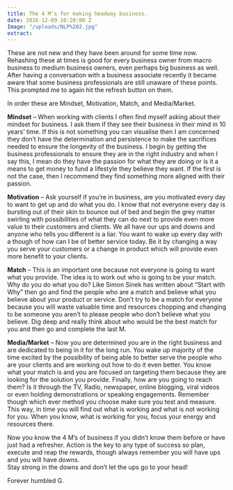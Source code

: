 ```yaml
---
title: The 4 M’s for making headway business.
date: 2016-12-09 10:20:00 Z
Image: "/uploads/NLP%202.jpg"
extract: 
---
```


These are not new and they have been around for some time now.  Rehashing these at times is good for every business owner from macro business to medium business owners, even perhaps big business as well.  After having a conversation with a business associate recently it became aware that some business professionals are still unaware of these points.  This prompted me to again hit the refresh button on them.

In order these are Mindset, Motivation, Match, and Media/Market.

**Mindset** – When working with clients I often find myself asking about their mindset for business.  I ask them if they see their business in their mind in 10 years’ time.  If this is not something you can visualise then I am concerned they don’t have the determination and persistence to make the sacrifices needed to ensure the longevity of the business.  I begin by getting the business professionals to ensure they are in the right industry and when I say this, I mean do they have the passion for what they are doing or is it a means to get money to fund a lifestyle they believe they want.  If the first is not the case, then I recommend they find something more aligned with their passion.

**Motivation** – Ask yourself if you’re in business, are you motivated every day to want to get up and do what you do.  I know that not everyone every day is bursting out of their skin to bounce out of bed and begin the grey matter swirling with possibilities of what they can do next to provide even more value to their customers and clients.  We all have our ups and downs and anyone who tells you different is a liar.  You want to wake up every day with a though of how can I be of better service today.  Be it by changing a way you serve your customers or a change in product which will provide even more benefit to your clients.

**Match** – This is an important one because not everyone is going to want what you provide.  The idea is to work out who is going to be your match.  Why do you do what you do?  Like Simon Sinek has written about “Start with Why” then go and find the people who are a match and believe what you believe about your product or service.  Don’t try to be a match for everyone because you will waste valuable time and resources chopping and changing to be someone you aren’t to please people who don’t believe what you believe.  Dig deep and really think about who would be the best match for you and then go and complete the last M.

**Media/Market** – Now you are determined you are in the right business and are dedicated to being in it for the long run.  You wake up majority of the time excited by the possibility of being able to better serve the people who are your clients and are working out how to do it even better.  You know what your match is and you are focused on targeting them because they are looking for the solution you provide.  Finally, how are you going to reach them?  Is it through the TV, Radio, newspaper, online blogging, viral videos or even holding demonstrations or speaking engagements.  Remember though which ever method you choose make sure you test and measure.  This way, in time you will find out what is working and what is not working for you.  When you know, what is working for you, focus your energy and resources there.

Now you know the 4 M’s of business if you didn’t know them before or have just had a refresher.  Action is the key to any type of success so plan, execute and reap the rewards, though always remember you will have ups and you will have downs.\
Stay strong in the downs and don’t let the ups go to your head!

Forever humbled G.